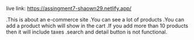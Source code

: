 live link: https://assingment7-shaown29.netlify.app/


.This is about an e-commerce site
.You can see a lot of products
.You can add a product which will show in the cart
.If you add more than 10 products then it will include taxes
.search and detail button is not functional.
